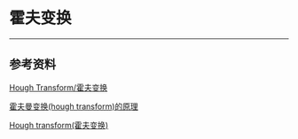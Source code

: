 # 霍夫变换

---
## 参考资料

[Hough Transform/霍夫变换](https://github.com/hsmyy/ComputerVision/blob/master/line/hough.md)

[霍夫曼变换(hough transform)的原理](https://mzeric.github.io/algorithm/2014/09/25/%E9%9C%8D%E5%A4%AB%E6%9B%BC%E5%8F%98%E6%8D%A2(Hough-Transform)%E7%9A%84%E5%8E%9F%E7%90%86.html)

[Hough transform(霍夫变换)](https://www.cnblogs.com/AndyJee/p/3805594.html)

